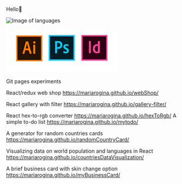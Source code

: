 Hello🤗

![Image of languages](https://encrypted-tbn0.gstatic.com/images?q=tbn:ANd9GcSch5zjv-c1NqGhYflOax2qQlJint1U2_0KZsUXnHAQwktUN2nxqimDbxya6aki7Em6Mts&usqp=CAU)

![Image of Adobe](https://raw.githubusercontent.com/mariarogina/mariarogina/main/adobe.png)


Git pages experiments

React/redux web shop https://mariarogina.github.io/webShop/

React gallery with filter https://mariarogina.github.io/gallery-filter/

React hex-to-rgb converter https://mariarogina.github.io/hexToRgb/
A simple to-do list https://mariarogina.github.io/mytodo/  

A generator for random countries cards https://mariarogina.github.io/randomCountryCard/  

Visualizing data on world population and languages in React https://mariarogina.github.io/countriesDataVisualization/  

A brief business card with skin change option https://mariarogina.github.io/myBusinessCard/

